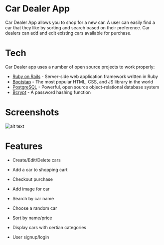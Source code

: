 # Car Dealer App
Car Dealer App allows you to shop for a new car. A user can easily find a car that they like by sorting and search based on their preference. Car dealers can add and edit existing cars available for purchase. 

# Tech

Car Dealer app uses a number of open source projects to work properly:

* [Ruby on Rails] - Server-side web application framework written in Ruby
* [Bootstap] - The most popular HTML, CSS, and JS library in the world
* [PostgreSQL] - Powerful, open source object-relational database system
* [Bcrypt] -  A password hashing function

# Screenshots

![alt text]()

# Features
* Create/Edit/Delete cars
* Add a car to shopping cart 
* Checkout purchase
* Add image for car
* Search by car name
* Choose a random car 
* Sort by name/price
* Display cars with certian categories
* User signup/login




   [Ruby on Rails]: <http://rubyonrails.org/>
   [BootStap]: <http://getbootstrap.com/>
   [PostgreSQL]: <https://www.postgresql.org/>
   [Bcrypt]: <https://github.com/codahale/bcrypt-ruby/>

   
   
   

